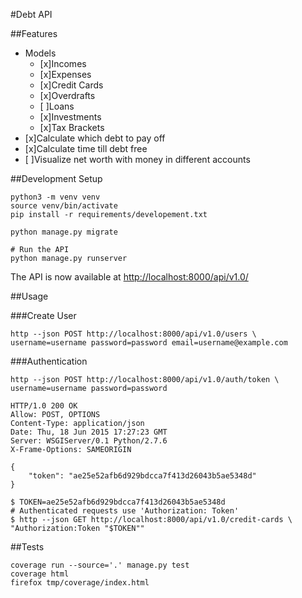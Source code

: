 #Debt API

##Features

- Models
  - [x]Incomes
  - [x]Expenses
  - [x]Credit Cards
  - [x]Overdrafts
  - [ ]Loans
  - [x]Investments
  - [x]Tax Brackets
- [x]Calculate which debt to pay off
- [x]Calculate time till debt free
- [ ]Visualize net worth with money in different accounts

##Development Setup

```shell
python3 -m venv venv
source venv/bin/activate
pip install -r requirements/developement.txt
```

```shell
python manage.py migrate
```

```shell
# Run the API
python manage.py runserver
```

The API is now available at [http://localhost:8000/api/v1.0/](http://localhost:8000/api/v1.0/)

##Usage

###Create User

```shell
http --json POST http://localhost:8000/api/v1.0/users \
username=username password=password email=username@example.com
```

###Authentication

```shell
http --json POST http://localhost:8000/api/v1.0/auth/token \
username=username password=password
```

```shell
HTTP/1.0 200 OK
Allow: POST, OPTIONS
Content-Type: application/json
Date: Thu, 18 Jun 2015 17:27:23 GMT
Server: WSGIServer/0.1 Python/2.7.6
X-Frame-Options: SAMEORIGIN

{
    "token": "ae25e52afb6d929bdcca7f413d26043b5ae5348d"
}
```

```shell
$ TOKEN=ae25e52afb6d929bdcca7f413d26043b5ae5348d
# Authenticated requests use 'Authorization: Token'
$ http --json GET http://localhost:8000/api/v1.0/credit-cards \
"Authorization:Token "$TOKEN""
```

##Tests

```shell
coverage run --source='.' manage.py test
coverage html
firefox tmp/coverage/index.html
```
